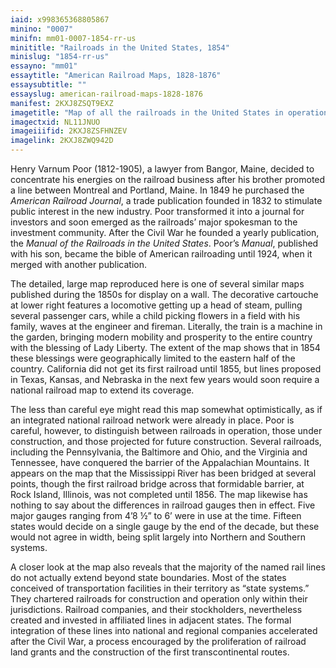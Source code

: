 ```yaml
---
iaid: x998365368805867
minino: "0007"
minifn: mm01-0007-1854-rr-us
minititle: "Railroads in the United States, 1854"
minislug: "1854-rr-us"
essayno: "mm01"
essaytitle: "American Railroad Maps, 1828-1876"
essaysubtitle: ""
essayslug: american-railroad-maps-1828-1876
manifest: 2KXJ8ZSQT9EXZ
imagetitle: "Map of all the railroads in the United States in operation and progress"
imagectxid: NL11JNUO
imageiiifid: 2KXJ8ZSFHNZEV
imagelink: 2KXJ8ZWQ942D
---
```


Henry Varnum Poor (1812-1905), a lawyer from Bangor, Maine, decided to concentrate his energies on the railroad business after his brother promoted a line between Montreal and Portland, Maine. In 1849 he purchased the _American Railroad Journal_, a trade publication founded in 1832 to stimulate public interest in the new industry. Poor transformed it into a journal for investors and soon emerged as the railroads’ major spokesman to the investment community. After the Civil War he founded a yearly publication, the _Manual of the Railroads in the United States_. Poor’s _Manual_, published with his son, became the bible of American railroading until 1924, when it merged with another publication.

The detailed, large map reproduced here is one of several similar maps published during the 1850s for display on a wall. The decorative cartouche at lower right features a locomotive getting up a head of steam, pulling several passenger cars, while a child picking flowers in a field with his family, waves at the engineer and fireman. Literally, the train is a machine in the garden, bringing modern mobility and prosperity to the entire country with the blessing of Lady Liberty. The extent of the map shows that in 1854 these blessings were geographically limited to the eastern half of the country. California did not get its first railroad until 1855, but lines proposed in Texas, Kansas, and Nebraska in the next few years would soon require a national railroad map to extend its coverage.

The less than careful eye might read this map somewhat optimistically, as if an integrated national railroad network were already in place. Poor is careful, however, to distinguish between railroads in operation, those under construction, and those projected for future construction. Several railroads, including the Pennsylvania, the Baltimore and Ohio, and the Virginia and Tennessee, have conquered the barrier of the Appalachian Mountains. It appears on the map that the Mississippi River has been bridged at several points, though the first railroad bridge across that formidable barrier, at Rock Island, Illinois, was not completed until 1856. The map likewise has nothing to say about the differences in railroad gauges then in effect. Five major gauges ranging from 4’8 ½” to 6’ were in use at the time. Fifteen states would decide on a single gauge by the end of the decade, but these would not agree in width, being split largely into Northern and Southern systems.

A closer look at the map also reveals that the majority of the named rail lines do not actually extend beyond state boundaries. Most of the states conceived of transportation facilities in their territory as “state systems.” They chartered railroads for construction and operation only within their jurisdictions. Railroad companies, and their stockholders, nevertheless created and invested in affiliated lines in adjacent states. The formal integration of these lines into national and regional companies accelerated after the Civil War, a process encouraged by the proliferation of railroad land grants and the construction of the first transcontinental routes.

